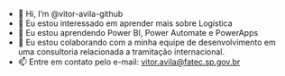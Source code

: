- 👋 Hi, I’m @vitor-avila-github
- 👀 Eu estou interessado em aprender mais sobre Logística
- 🌱 Eu estou aprendendo  Power BI, Power Automate e PowerApps
- 💞️ Eu estou colaborando com a minha equipe de desenvolvimento em uma consultoria relacionada a tramitação internacional.
- 📫  Entre em contato pelo e-mail: vitor.avila@fatec.sp.gov.br

<!---
vitor-avila-github/vitor-avila-github is a ✨ special ✨ repository because its `README.md` (this file) appears on your GitHub profile.
You can click the Preview link to take a look at your changes.
--->
